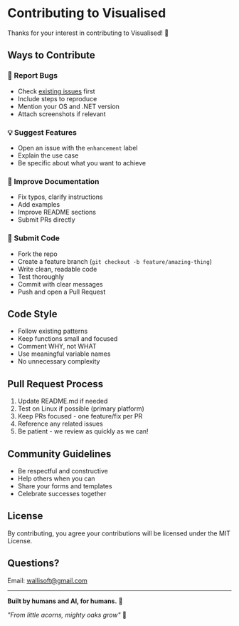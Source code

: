 # Contributing to Visualised

Thanks for your interest in contributing to Visualised! 🌳

## Ways to Contribute

### 🐛 Report Bugs
- Check [existing issues](https://github.com/wallisoft/visualised/issues) first
- Include steps to reproduce
- Mention your OS and .NET version
- Attach screenshots if relevant

### 💡 Suggest Features
- Open an issue with the `enhancement` label
- Explain the use case
- Be specific about what you want to achieve

### 📝 Improve Documentation
- Fix typos, clarify instructions
- Add examples
- Improve README sections
- Submit PRs directly

### 🔧 Submit Code
- Fork the repo
- Create a feature branch (`git checkout -b feature/amazing-thing`)
- Write clean, readable code
- Test thoroughly
- Commit with clear messages
- Push and open a Pull Request

## Code Style

- Follow existing patterns
- Keep functions small and focused
- Comment WHY, not WHAT
- Use meaningful variable names
- No unnecessary complexity

## Pull Request Process

1. Update README.md if needed
2. Test on Linux if possible (primary platform)
3. Keep PRs focused - one feature/fix per PR
4. Reference any related issues
5. Be patient - we review as quickly as we can!

## Community Guidelines

- Be respectful and constructive
- Help others when you can
- Share your forms and templates
- Celebrate successes together

## License

By contributing, you agree your contributions will be licensed under the MIT License.

## Questions?

Email: wallisoft@gmail.com

---

**Built by humans and AI, for humans.** 🤝

*"From little acorns, mighty oaks grow"* 🌳
